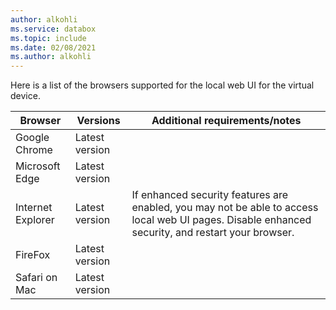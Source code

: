 ```yaml
---
author: alkohli
ms.service: databox  
ms.topic: include
ms.date: 02/08/2021
ms.author: alkohli
---
```


Here is a list of the browsers supported for the local web UI for the virtual device.

|Browser  |Versions  |Additional requirements/notes  |
|---------|---------|---------|
|Google Chrome   |Latest version         |        |
|Microsoft Edge    | Latest version        |         |
|Internet Explorer     | Latest version        | If enhanced security features are enabled, you may not be able to access local web UI pages. Disable enhanced security, and restart your browser.|
|FireFox    |Latest version         |         |
|Safari on Mac    |Latest version         |         |
